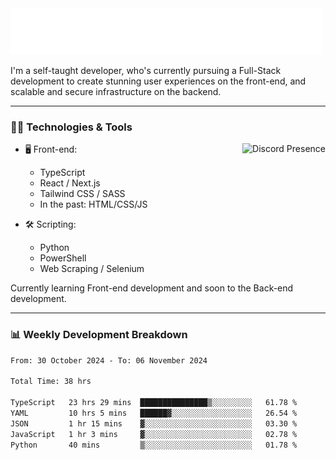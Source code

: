 <img src="assets/wave.svg" alt=":wave:" />

I'm a self-taught developer, who's currently pursuing a Full-Stack development to create stunning user experiences on the front-end, and scalable and secure infrastructure on the backend.

---

### 🧑‍💻 Technologies & Tools

<a href="https://discord.com/users/414304208649453568" target="_blank" rel="nofollow">
   <img src="https://lanyard-profile-readme.vercel.app/api/414304208649453568?idleMessage=Probably%20doing%20something%20else..." alt="Discord Presence" align="right">
</a>

- 🖥️ Front-end:

  - TypeScript
  - React / Next.js
  - Tailwind CSS / SASS
  - In the past: HTML/CSS/JS

- 🛠 Scripting:

  - Python
  - PowerShell
  - Web Scraping / Selenium

Currently learning Front-end development and soon to the Back-end development.

---

### 📊 Weekly Development Breakdown

<!-- ![ccrsxx's GitHub Stats](https://github-readme-stats.vercel.app/api?username=ccrsxx&count_private=true&theme=tokyonight) -->
<!-- ![ccrsxx's Top Langs](https://github-readme-stats.vercel.app/api/top-langs/?username=ccrsxx&hide=lua,java,html&theme=tokyonight) -->

<!--START_SECTION:waka-->

```txt
From: 30 October 2024 - To: 06 November 2024

Total Time: 38 hrs

TypeScript   23 hrs 29 mins  ███████████████▒░░░░░░░░░   61.78 %
YAML         10 hrs 5 mins   ██████▓░░░░░░░░░░░░░░░░░░   26.54 %
JSON         1 hr 15 mins    ▓░░░░░░░░░░░░░░░░░░░░░░░░   03.30 %
JavaScript   1 hr 3 mins     ▓░░░░░░░░░░░░░░░░░░░░░░░░   02.78 %
Python       40 mins         ▒░░░░░░░░░░░░░░░░░░░░░░░░   01.78 %
```

<!--END_SECTION:waka-->
